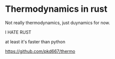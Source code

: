 # Thermodynamics in rust

Not really thermodynamics, just duynamics for now.

I HATE RUST

at least it's faster than python

https://github.com/pkd667/thermo

